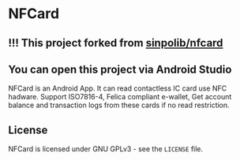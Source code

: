 # NFCard
## !!! This project forked from [sinpolib/nfcard](https://github.com/sinpolib/nfcard)
## You can open this project via Android Studio

NFCard is an Android App. It can read contactless IC card use NFC hadware. Support ISO7816-4, Felica compliant e-wallet, Get account balance and transaction logs from these cards if no read restriction.


License
-------
NFCard is licensed under GNU GPLv3 - see the ``LICENSE`` file.
